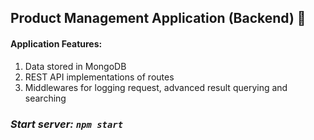 ## Product Management Application (Backend) 🚀

#### Application Features:

1. Data stored in MongoDB
2. REST API implementations of routes
3. Middlewares for logging request, advanced result querying and searching

### _Start server: `npm start`_
